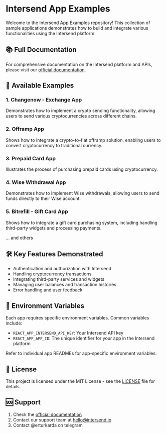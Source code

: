 # Intersend App Examples

Welcome to the Intersend App Examples repository! This collection of sample applications demonstrates how to build and integrate various functionalities using the Intersend platform.



## 📚 Full Documentation

For comprehensive documentation on the Intersend platform and APIs, please visit our [official documentation](https://intersend.mintlify.app/overview).

## 🧰 Available Examples

### 1. Changenow - Exchange App
Demonstrates how to implement a crypto sending functionality, allowing users to send various cryptocurrencies across different chains.

### 2. Offramp App
Shows how to integrate a crypto-to-fiat offramp solution, enabling users to convert cryptocurrency to traditional currency.

### 3. Prepaid Card App
Illustrates the process of purchasing prepaid cards using cryptocurrency.

### 4. Wise Withdrawal App
Demonstrates how to implement Wise withdrawals, allowing users to send funds directly to their Wise account.

### 5. Bitrefill - Gift Card App
Shows how to integrate a gift card purchasing system, including handling third-party widgets and processing payments.

... and others

## 🛠 Key Features Demonstrated

- Authentication and authorization with Intersend
- Handling cryptocurrency transactions
- Integrating third-party services and widgets
- Managing user balances and transaction histories
- Error handling and user feedback

## 🔑 Environment Variables

Each app requires specific environment variables. Common variables include:

- `REACT_APP_INTERSEND_API_KEY`: Your Intersend API key
- `REACT_APP_APP_ID`: The unique identifier for your app in the Intersend platform

Refer to individual app READMEs for app-specific environment variables.

## 📄 License

This project is licensed under the MIT License - see the [LICENSE](LICENSE) file for details.

## 🆘 Support

1. Check the [official documentation](https://intersend.mintlify.app/overview)
2. Contact our support team at hello@intersend.io
3. Contact @erturkarda on telegram
